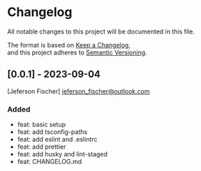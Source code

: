 # Changelog

All notable changes to this project will be documented in this file.<br>

The format is based on [Keep a Changelog](https://keepachangelog.com/en/1.0.0/),<br>
and this project adheres to [Semantic Versioning](https://semver.org/spec/v2.0.0.html).<br>

## [0.0.1] - 2023-09-04
[Jeferson Fischer] <jeferson_fischer@outlook.com>
### Added
- feat: basic setup
- feat: add tsconfig-paths
- feat: add eslint and .eslintrc
- feat: add prettier
- feat: add husky and lint-staged
- feat: CHANGELOG.md
